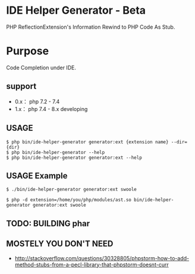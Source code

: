 IDE Helper Generator  - Beta 
===========================================================

PHP ReflectionExtension's Information Rewind to PHP Code As Stub.

# Purpose
Code Completion under IDE.

## support

* 0.x： php 7.2 - 7.4
* 1.x： php 7.4 - 8.x developing


## USAGE

```shell
$ php bin/ide-helper-generator generator:ext {extension name} --dir={dir} 
$ php bin/ide-helper-generator --help
$ php bin/ide-helper-generator generator:ext --help
```

## USAGE Example

```shell
$ ./bin/ide-helper-generator generator:ext swoole
```

```shell
$ php -d extension=/home/you/php/modules/ast.so bin/ide-helper-generator generator:ext swoole
```


## TODO: BUILDING phar



## MOSTELY YOU DON'T NEED

  - http://stackoverflow.com/questions/30328805/phpstorm-how-to-add-method-stubs-from-a-pecl-library-that-phpstorm-doesnt-curr
